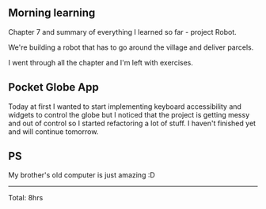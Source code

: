## Morning learning

Chapter 7 and summary of everything I learned so far - project Robot.

We're building a robot that has to go around the village and deliver parcels. 

I went through all the chapter and I'm left with exercises.

## Pocket Globe App

Today at first I wanted to start implementing keyboard accessibility and widgets to control the globe but 
I noticed that the project is getting messy and out of control so I started refactoring a lot of stuff. 
I haven't finished yet and will continue tomorrow.

## PS
My brother's old computer is just amazing :D 
<hr>
Total: 8hrs
